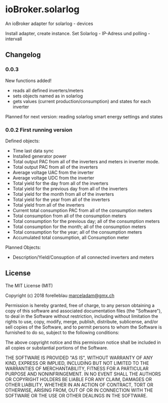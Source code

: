 # ioBroker.solarlog
An ioBroker adapter for solarlog - devices

Install adapter, create instance.
Set Solarlog - IP-Adress und polling - intervall 

## Changelog
### 0.0.3
New functions added!
- reads all defined inverters/meters 
- sets objects named as in solarlog 
- gets values (current production/consumption) and states for each inverter

Planned for next version: reading solarlog smart energy settings and states

### 0.0.2 First running version

Defined objects: 
- Time last data sync
- Installed generator power
- Total output PAC from all of the inverters and meters in inverter mode.
- Total output PAC from all of the inverters 
- Average voltage UAC from the inverter
- Average voltage UDC from the inverter
- Total yield for the day from all of the inverters
- Total yield for the previous day from all of the inverters
- Total yield for the month from all of the inverters
- Total yield for the year from all of the inverters
- Total yield from all of the inverters
- Current total consumption PAC from all of the consumption meters
- Total consumption from all of the consumption meters
- Total consumption for the previous day; all of the consumption meters
- Total consumption for the month; all of the consumption meters
- Total consumption for the year; all of the consumption meters
- Accumulated total consumption, all Consumption meter

Planned Objects:
- Description/Yield/Consuption of all connected inverters and meters


## License
The MIT License (MIT)

Copyright (c) 2018 forelleblau marceladam@gmx.ch

Permission is hereby granted, free of charge, to any person obtaining a copy
of this software and associated documentation files (the "Software"), to deal
in the Software without restriction, including without limitation the rights
to use, copy, modify, merge, publish, distribute, sublicense, and/or sell
copies of the Software, and to permit persons to whom the Software is
furnished to do so, subject to the following conditions:

The above copyright notice and this permission notice shall be included in
all copies or substantial portions of the Software.

THE SOFTWARE IS PROVIDED "AS IS", WITHOUT WARRANTY OF ANY KIND, EXPRESS OR
IMPLIED, INCLUDING BUT NOT LIMITED TO THE WARRANTIES OF MERCHANTABILITY,
FITNESS FOR A PARTICULAR PURPOSE AND NONINFRINGEMENT. IN NO EVENT SHALL THE
AUTHORS OR COPYRIGHT HOLDERS BE LIABLE FOR ANY CLAIM, DAMAGES OR OTHER
LIABILITY, WHETHER IN AN ACTION OF CONTRACT, TORT OR OTHERWISE, ARISING FROM,
OUT OF OR IN CONNECTION WITH THE SOFTWARE OR THE USE OR OTHER DEALINGS IN
THE SOFTWARE.
